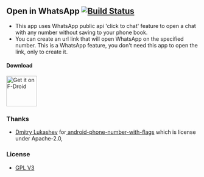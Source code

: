 ## Open in WhatsApp [![Build Status](https://travis-ci.org/SubhamTyagi/openinwa.svg?branch=master)](https://travis-ci.org/SubhamTyagi/openinwa)

 - This app uses WhatsApp public api 'click to chat' feature to open a chat with any number without saving to your phone book.
 - You can create an url link that will open WhatsApp on the specified number. This is a WhatsApp feature, you don't need this app to open the link, only to create it.

####  Download
[<img src="https://f-droid.org/badge/get-it-on.png"
     alt="Get it on F-Droid"
     height="80">](https://f-droid.org/packages/io.github.subhamtyagi.openinwhatsapp/)

### Thanks

 - [Dmitry Lukashev](http://android.amberfog.com) for[ android-phone-number-with-flags](https://github.com/dlukashev/android-phone-number-with-flags) which is license under Apache-2.0,

 ### License

 - [GPL V3](https://github.com/SubhamTyagi/openinwa/blob/master/LICENSE)





